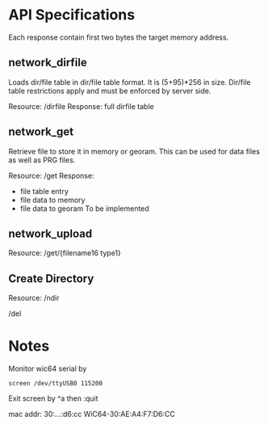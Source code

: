 # API Specifications

Each response contain first two bytes the target memory address.

## network_dirfile
Loads dir/file table in dir/file table format. It is (5+95)*256 in size. Dir/file table restrictions apply and must be enforced by server side.

Resource: /dirfile
Response: full dirfile table


## network_get
Retrieve file to store it in memory or georam. This can be used for data files as well as PRG files.



Resource: /get
Response:
  - file table entry
  - file data to memory
  - file data to georam To be implemented


## network_upload
Resource: /get/{filename16 type1}


## Create Directory

Resource: /ndir


/del

# Notes

Monitor wic64 serial by
```
screen /dev/ttyUSB0 115200
```
Exit screen by ^a then :quit

mac addr: 30:...:d6:cc  WiC64-30:AE:A4:F7:D6:CC